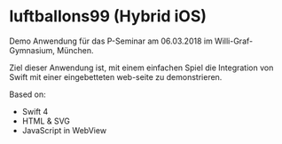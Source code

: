# luftballons99 (Hybrid iOS)

Demo Anwendung für das P-Seminar am 06.03.2018 im Willi-Graf-Gymnasium, München. 

Ziel dieser Anwendung ist, mit einem einfachen Spiel die Integration von Swift mit einer eingebetteten web-seite zu demonstrieren. 

Based on: 
- Swift 4
- HTML & SVG
- JavaScript in WebView
